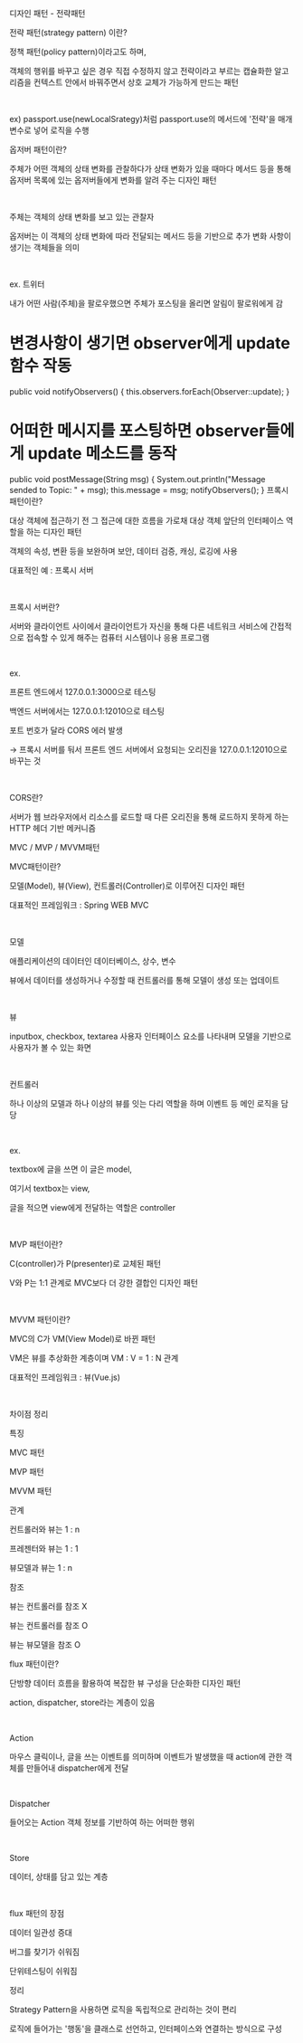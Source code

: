 디자인 패턴 - 전략패턴

전략 패턴(strategy pattern) 이란?

정책 패턴(policy pattern)이라고도 하며,

객체의 행위를 바꾸고 싶은 경우  직접 수정하지 않고 전략이라고 부르는 캡슐화한 알고리즘을 컨텍스트 안에서 바꿔주면서 상호 교체가 가능하게 만드는 패턴

​

ex) passport.use(newLocalSrategy)처럼 passport.use의 메서드에 '전략'을 매개변수로 넣어 로직을 수행

옵저버 패턴이란?

주체가 어떤 객체의 상태 변화를 관찰하다가 상태 변화가 있을 때마다 메서드 등을 통해 옵저버 목록에 있는 옵저버들에게 변화를 알려 주는 디자인 패턴

​

주체는 객체의 상태 변화를 보고 있는 관찰자

옵저버는 이 객체의 상태 변화에 따라 전달되는 메서드 등을 기반으로 추가 변화 사항이 생기는 객체들을 의미

​

ex. 트위터

내가 어떤 사람(주체)을 팔로우했으면 주체가 포스팅을 올리면 알림이 팔로워에게 감

# 변경사항이 생기면 observer에게 update 함수 작동
public void notifyObservers() {
     this.observers.forEach(Observer::update);
}

# 어떠한 메시지를 포스팅하면 observer들에게 update 메소드를 동작
public void postMessage(String msg) {
     System.out.println("Message sended to Topic: " + msg);
     this.message = msg;
     notifyObservers();
}
프록시 패턴이란?

대상 객체에 접근하기 전 그 접근에 대한 흐름을 가로채 대상 객체 앞단의 인터페이스 역할을 하는 디자인 패턴

객체의 속성, 변환 등을 보완하며 보안, 데이터 검증, 캐싱, 로깅에 사용

대표적인 예 : 프록시 서버

​

프록시 서버란?

서버와 클라이언트 사이에서 클라이언트가 자신을 통해 다른 네트워크 서비스에 간접적으로 접속할 수 있게 해주는 컴퓨터 시스템이나 응용 프로그램

​

ex.

프론트 엔드에서 127.0.0.1:3000으로 테스팅

백엔드 서버에서는 127.0.0.1:12010으로 테스팅

포트 번호가 달라 CORS 에러 발생 

→ 프록시 서버를 둬서 프론트 엔드 서버에서 요청되는 오리진을 127.0.0.1:12010으로 바꾸는 것

​

CORS란?

서버가 웹 브라우저에서 리소스를 로드할 때 다른 오리진을 통해 로드하지 못하게 하는 HTTP 헤더 기반 메커니즘

MVC / MVP / MVVM패턴

MVC패턴이란?

모델(Model), 뷰(View), 컨트롤러(Controller)로 이루어진 디자인 패턴

대표적인 프레임워크 : Spring WEB MVC

​

모델

애플리케이션의 데이터인 데이터베이스, 상수, 변수

뷰에서 데이터를 생성하거나 수정할 때 컨트롤러를 통해 모델이 생성 또는 업데이트

​

뷰

inputbox, checkbox, textarea 사용자 인터페이스 요소를 나타내며 모델을 기반으로 사용자가 볼 수 있는 화면

​

컨트롤러

하나 이상의 모델과 하나 이상의 뷰를 잇는 다리 역할을 하며 이벤트 등 메인 로직을 담당

​

ex.

textbox에 글을 쓰면 이 글은 model, 

여기서 textbox는 view,

글을 적으면 view에게 전달하는 역할은 controller

​

MVP 패턴이란?

C(controller)가 P(presenter)로 교체된 패턴

V와 P는 1:1 관계로 MVC보다 더 강한 결합인 디자인 패턴

​

MVVM 패턴이란?

MVC의 C가 VM(View Model)로 바뀐 패턴

VM은 뷰를 추상화한 계층이며 VM : V = 1 : N 관계

대표적인 프레임워크 : 뷰(Vue.js)

​

차이점 정리

특징

MVC 패턴

MVP 패턴

MVVM 패턴

관계

컨트롤러와 뷰는 1 : n

프레젠터와 뷰는 1 : 1

뷰모델과 뷰는 1 : n

참조

뷰는 컨트롤러를 참조 X

뷰는 컨트롤러를 참조 O

뷰는 뷰모델을 참조 O

 flux 패턴이란?

단방향 데이터 흐름을 활용하여 복잡한 뷰 구성을 단순화한 디자인 패턴

action, dispatcher, store라는 계층이 있음

​

Action

마우스 클릭이나, 글을 쓰는 이벤트를 의미하며 이벤트가 발생했을 때 action에 관한 객체를 만들어내 dispatcher에게 전달

​

Dispatcher

들어오는 Action 객체 정보를 기반하여 하는 어떠한 행위

​

Store

데이터, 상태를 담고 있는 계층

​

flux 패턴의 장점

데이터 일관성 증대

버그를 찾기가 쉬워짐

단위테스팅이 쉬워짐

정리

Strategy Pattern을 사용하면 로직을 독립적으로 관리하는 것이 편리

로직에 들어가는 '행동'을 클래스로 선언하고, 인터페이스와 연결하는 방식으로 구성

​